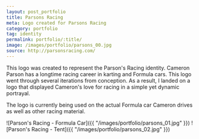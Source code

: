 ```yaml
---
layout: post_portfolio
title: Parsons Racing
meta: Logo created for Parsons Racing
category: portfolio
tag: identity
permalink: portfolio/:title/
image: /images/portfolio/parsons_00.jpg
source: http://parsonsracing.com/
---
```


This logo was created to represent the Parson's Racing identity. Cameron Parson has a longtime racing career in karting and Formula cars. This logo went through several iterations from conception. As a result, I landed on a logo that displayed Cameron's love for racing in a simple yet dynamic portrayal.

The logo is currently being used on the actual Formula car Cameron drives as well as other racing material.

![Parson's Racing - Formula Car]({{ "/images/portfolio/parsons_01.jpg" }})
![Parson's Racing - Tent]({{ "/images/portfolio/parsons_02.jpg" }})